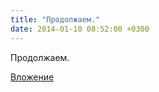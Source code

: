 ```yaml
---
title: "Продолжаем."
date: 2014-01-10 08:52:00 +0300
---
```


Продолжаем.

[Вложение](/assets/vk_photos/1/rogcrRrG0FU.jpg)
